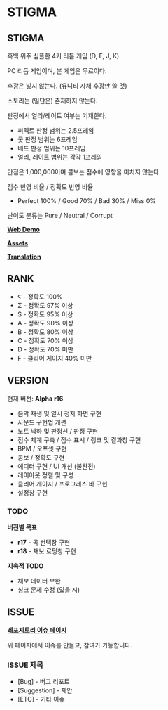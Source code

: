 # STIGMA

## STIGMA
흑백 위주 심플한 4키 리듬 게임 (D, F, J, K)

PC 리듬 게임이며, 본 게임은 무료이다.

후광은 넣지 않는다. (유니티 자체 후광만 쓸 것)

스토리는 (일단은) 존재하지 않는다.

판정에서 얼리/레이트 여부는 기재한다.
 * 퍼펙트 판정 범위는 2.5프레임
 * 굿 판정 범위는 6프레임
 * 배드 판정 범위는 10프레임
 * 얼리, 레이트 범위는 각각 1프레임

만점은 1,000,000이며 콤보는 점수에 영향을 미치지 않는다.

점수 반영 비율 / 정확도 반영 비율
 * Perfect 100% / Good 70% / Bad 30% / Miss 0%

난이도 분류는 Pure / Neutral / Corrupt
 
 **[Web Demo](https://papertoy1127.github.io/Stigma/)**
 
 **[Assets](https://drive.google.com/drive/folders/1CKml1jkgM95sUgtDOaWWjYV4FAsxPNWW)**
 
 **[Translation](https://docs.google.com/spreadsheets/d/14LI14cXLixkUbz1Ap4UzH1hRZkZCKbd6ysrvhExC_Mo)**

## RANK
 * Ϛ - 정확도 100%
 * Σ - 정확도 97% 이상
 * S - 정확도 95% 이상
 * A - 정확도 90% 이상
 * B - 정확도 80% 이상
 * C - 정확도 70% 이상
 * D - 정확도 70% 미만
 * F - 클리어 게이지 40% 미만

## VERSION
현재 버전: **Alpha r16**
 * 음악 재생 및 일시 정지 화면 구현
 * 사운드 구현법 개편
 * 노트 낙하 및 판정선 / 판정 구현
 * 점수 체계 구축 / 점수 표시 / 랭크 및 결과창 구현
 * BPM / 오프셋 구현
 * 콤보 / 정확도 구현
 * 에디터 구현 / UI 개선 (불완전)
 * 레이아웃 정렬 및 구성
 * 클리어 게이지 / 프로그레스 바 구현
 * 설정창 구현
### TODO
**버전별 목표**
 * **r17** - 곡 선택창 구현
 * **r18** - 채보 로딩창 구현

**지속적 TODO**
 * 채보 데이터 보완
 * 싱크 문제 수정 (있을 시)

## ISSUE
**[레포지토리 이슈 페이지](https://github.com/sqUve-kr/STIGMA/issues)**

위 페이지에서 이슈를 만들고, 참여가 가능합니다.
### ISSUE 제목
 * [Bug] - 버그 리포트
 * [Suggestion] - 제안
 * [ETC] - 기타 이슈
